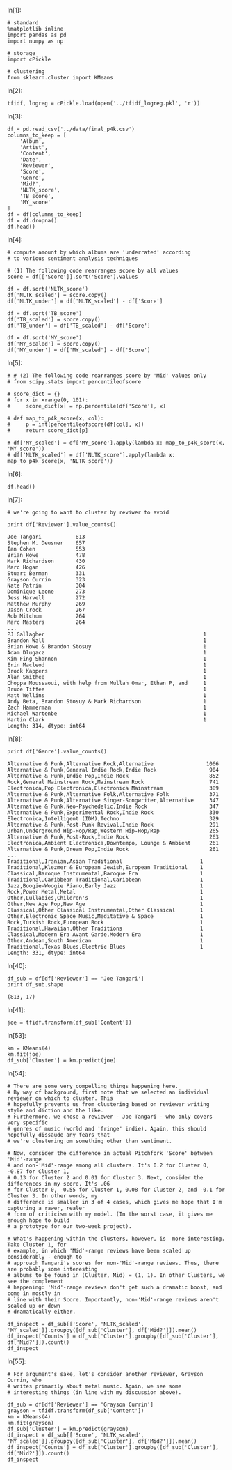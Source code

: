 
In[1]:

```
# standard
%matplotlib inline
import pandas as pd
import numpy as np

# storage
import cPickle

# clustering
from sklearn.cluster import KMeans
```

In[2]:

```
tfidf, logreg = cPickle.load(open('../tfidf_logreg.pkl', 'r'))
```

In[3]:

```
df = pd.read_csv('../data/final_p4k.csv')
columns_to_keep = [
    'Album',
    'Artist',
    'Content',
    'Date',
    'Reviewer',
    'Score',
    'Genre',
    'Mid?',
    'NLTK_score',
    'TB_score',
    'MY_score'
]
df = df[columns_to_keep]
df = df.dropna()
df.head()
```






In[4]:

```
# compute amount by which albums are 'underrated' according 
# to various sentiment analysis techniques

# (1) The following code rearranges score by all values
score = df[['Score']].sort('Score').values

df = df.sort('NLTK_score')
df['NLTK_scaled'] = score.copy()
df['NLTK_under'] = df['NLTK_scaled'] - df['Score']

df = df.sort('TB_score')
df['TB_scaled'] = score.copy()
df['TB_under'] = df['TB_scaled'] - df['Score']

df = df.sort('MY_score')
df['MY_scaled'] = score.copy()
df['MY_under'] = df['MY_scaled'] - df['Score']
```

In[5]:

```
# # (2) The following code rearranges score by 'Mid' values only
# from scipy.stats import percentileofscore

# score_dict = {}
# for x in xrange(0, 101):
#     score_dict[x] = np.percentile(df['Score'], x)

# def map_to_p4k_score(x, col):
#     p = int(percentileofscore(df[col], x))
#     return score_dict[p]

# df['MY_scaled'] = df['MY_score'].apply(lambda x: map_to_p4k_score(x, 'MY_score'))
# df['NLTK_scaled'] = df['NLTK_score'].apply(lambda x: map_to_p4k_score(x, 'NLTK_score'))
```

In[6]:

```
df.head()
```






In[7]:

```
# we're going to want to cluster by reviwer to avoid 

print df['Reviewer'].value_counts()
```


    Joe Tangari           813
    Stephen M. Deusner    657
    Ian Cohen             553
    Brian Howe            478
    Mark Richardson       430
    Marc Hogan            426
    Stuart Berman         331
    Grayson Currin        323
    Nate Patrin           304
    Dominique Leone       273
    Jess Harvell          272
    Matthew Murphy        269
    Jason Crock           267
    Rob Mitchum           264
    Marc Masters          264
    ...
    PJ Gallagher                                                   1
    Brandon Wall                                                   1
    Brian Howe & Brandon Stosuy                                    1
    Adam Dlugacz                                                   1
    Kim Fing Shannon                                               1
    Erin Macleod                                                   1
    Brock Kappers                                                  1
    Alan Smithee                                                   1
    Choppa Moussaoui, with help from Mullah Omar, Ethan P, and     1
    Bruce Tiffee                                                   1
    Matt Wellins                                                   1
    Andy Beta, Brandon Stosuy & Mark Richardson                    1
    Zach Hammerman                                                 1
    Michael Wartenbe                                               1
    Martin Clark                                                   1
    Length: 314, dtype: int64


In[8]:

```
print df['Genre'].value_counts()
```


    Alternative & Punk,Alternative Rock,Alternative                 1066
    Alternative & Punk,General Indie Rock,Indie Rock                 904
    Alternative & Punk,Indie Pop,Indie Rock                          852
    Rock,General Mainstream Rock,Mainstream Rock                     741
    Electronica,Pop Electronica,Electronica Mainstream               389
    Alternative & Punk,Alternative Folk,Alternative Folk             371
    Alternative & Punk,Alternative Singer-Songwriter,Alternative     347
    Alternative & Punk,Neo-Psychedelic,Indie Rock                    347
    Alternative & Punk,Experimental Rock,Indie Rock                  330
    Electronica,Intelligent (IDM),Techno                             329
    Alternative & Punk,Post-Punk Revival,Indie Rock                  291
    Urban,Underground Hip-Hop/Rap,Western Hip-Hop/Rap                265
    Alternative & Punk,Post-Rock,Indie Rock                          263
    Electronica,Ambient Electronica,Downtempo, Lounge & Ambient      261
    Alternative & Punk,Dream Pop,Indie Rock                          261
    ...
    Traditional,Iranian,Asian Traditional                         1
    Traditional,Klezmer & European Jewish,European Traditional    1
    Classical,Baroque Instrumental,Baroque Era                    1
    Traditional,Caribbean Traditional,Caribbean                   1
    Jazz,Boogie-Woogie Piano,Early Jazz                           1
    Rock,Power Metal,Metal                                        1
    Other,Lullabies,Children's                                    1
    Other,New Age Pop,New Age                                     1
    Classical,Other Classical Instrumental,Other Classical        1
    Other,Electronic Space Music,Meditative & Space               1
    Rock,Turkish Rock,European Rock                               1
    Traditional,Hawaiian,Other Traditions                         1
    Classical,Modern Era Avant Garde,Modern Era                   1
    Other,Andean,South American                                   1
    Traditional,Texas Blues,Electric Blues                        1
    Length: 331, dtype: int64


In[40]:

```
df_sub = df[df['Reviewer'] == 'Joe Tangari']
print df_sub.shape
```


    (813, 17)


In[41]:

```
joe = tfidf.transform(df_sub['Content'])
```

In[53]:

```
km = KMeans(4)
km.fit(joe)
df_sub['Cluster'] = km.predict(joe)
```

In[54]:

```
# There are some very compelling things happening here.
# By way of background, first note that we selected an individual reviewer on which to cluster. This 
# hopefully prevents us from clustering based on reviewer writing style and diction and the like.
# Furthermore, we chose a reviewer - Joe Tangari - who only covers very specific 
# genres of music (world and 'fringe' indie). Again, this should hopefully dissaude any fears that 
# we're clustering om something other than sentiment. 

# Now, consider the difference in actual Pitchfork 'Score' between 'Mid'-range 
# and non-'Mid'-range among all clusters. It's 0.2 for Cluster 0, -0.87 for Cluster 1,
# 0.13 for Cluster 2 and 0.01 for Cluster 3. Next, consider the differences in my score. It's .06
# for Cluster 0, -0.55 for Cluster 1, 0.08 for Cluster 2, and -0.1 for Cluster 3. In other words, my
# difference is smaller in 3 of 4 cases, which gives me hope that I'm capturing a rawer, realer
# form of criticism with my model. (In the worst case, it gives me enough hope to build 
# a prototype for our two-week project).

# What's happening within the clusters, however, is  more interesting. Take Cluster 1, for
# example, in which 'Mid'-range reviews have been scaled up considerably - enough to 
# approach Tangari's scores for non-'Mid'-range reviews. Thus, there are probably some interesting 
# albums to be found in (Cluster, Mid) = (1, 1). In other Clusters, we see the complement 
# happening: 'Mid'-range reviews don't get such a dramatic boost, and come in mostly in 
# line with their Score. Importantly, non-'Mid'-range reviews aren't scaled up or down 
# dramatically either. 

df_inspect = df_sub[['Score', 'NLTK_scaled', 'MY_scaled']].groupby([df_sub['Cluster'], df['Mid?']]).mean()
df_inspect['Counts'] = df_sub['Cluster'].groupby([df_sub['Cluster'], df['Mid?']]).count()
df_inspect
```






In[55]:

```
# For argument's sake, let's consider another reviewer, Grayson Currin, who 
# writes primarily about metal music. Again, we see some
# interesting things (in line with my discussion above).

df_sub = df[df['Reviewer'] == 'Grayson Currin']
grayson = tfidf.transform(df_sub['Content'])
km = KMeans(4)
km.fit(grayson)
df_sub['Cluster'] = km.predict(grayson)
df_inspect = df_sub[['Score', 'NLTK_scaled', 'MY_scaled']].groupby([df_sub['Cluster'], df['Mid?']]).mean()
df_inspect['Counts'] = df_sub['Cluster'].groupby([df_sub['Cluster'], df['Mid?']]).count()
df_inspect
```





